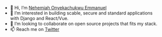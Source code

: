 - 👋 Hi, I’m [Nehemiah Onyekachukwu Emmanuel](https://github.com/devgenix)
- 👀 I’m interested in building scable, secure and standard applications with Django and React/Vue.
- 💞️ I’m looking to collaborate on open source projects that fits my stack.
- 📫 Reach me on [Twitter](twitter.com/devgenix)

<!---
thedevgenix/thedevgenix is a ✨ special ✨ repository because its `README.md` (this file) appears on your GitHub profile.
You can click the Preview link to take a look at your changes.
--->
